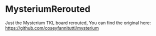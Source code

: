 # MysteriumRerouted

Just the Mysterium TKL board rerouted, 
You can find the original here: https://github.com/coseyfannitutti/mysterium
